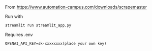 From https://www.automation-campus.com/downloads/scrapemaster

Run with

```bash
streamlit run streamlit_app.py
```

Requires .env

```
OPENAI_API_KEY=sk-xxxxxxxx(place your own key)       
```

